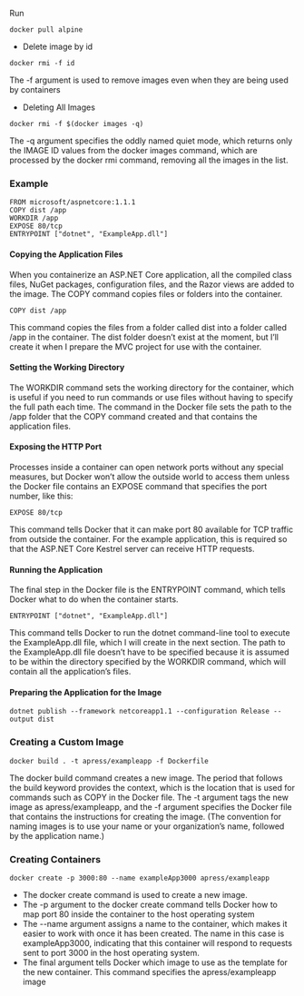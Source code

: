 Run

```
docker pull alpine
```

- Delete image by id

```
docker rmi -f id
```

The -f argument is used to remove images even when they are being
used by containers

- Deleting All Images

```
docker rmi -f $(docker images -q)
```

The -q argument specifies the oddly named quiet mode, which returns only the IMAGE ID values from
the docker images command, which are processed by the docker rmi command, removing all the images
in the list.

### Example

```
FROM microsoft/aspnetcore:1.1.1
COPY dist /app
WORKDIR /app
EXPOSE 80/tcp
ENTRYPOINT ["dotnet", "ExampleApp.dll"]
```

#### Copying the Application Files

When you containerize an ASP.NET Core application, all the compiled class files, NuGet packages,
configuration files, and the Razor views are added to the image. The COPY command copies files or folders
into the container.

```
COPY dist /app
```

This command copies the files from a folder called dist into a folder called /app in the container. The
dist folder doesn’t exist at the moment, but I’ll create it when I prepare the MVC project for use with the
container.

#### Setting the Working Directory

The WORKDIR command sets the working directory for the container, which is useful if you need to run
commands or use files without having to specify the full path each time. The command in the Docker file
sets the path to the /app folder that the COPY command created and that contains the application files.

#### Exposing the HTTP Port

Processes inside a container can open network ports without any special measures, but Docker won’t allow
the outside world to access them unless the Docker file contains an EXPOSE command that specifies the port
number, like this:

```
EXPOSE 80/tcp
```

This command tells Docker that it can make port 80 available for TCP traffic from outside the container.
For the example application, this is required so that the ASP.NET Core Kestrel server can receive HTTP
requests.

#### Running the Application

The final step in the Docker file is the ENTRYPOINT command, which tells Docker what to do when the
container starts.

```
ENTRYPOINT ["dotnet", "ExampleApp.dll"]
```

This command tells Docker to run the dotnet command-line tool to execute the ExampleApp.dll file,
which I will create in the next section. The path to the ExampleApp.dll file doesn’t have to be specified
because it is assumed to be within the directory specified by the WORKDIR command, which will contain all
the application’s files.

#### Preparing the Application for the Image

```
dotnet publish --framework netcoreapp1.1 --configuration Release --output dist
```

### Creating a Custom Image

```
docker build . -t apress/exampleapp -f Dockerfile
```

The docker build command creates a new image. The period that follows the build keyword provides
the context, which is the location that is used for commands such as COPY in the Docker file. The -t argument
tags the new image as apress/exampleapp, and the -f argument specifies the Docker file that contains
the instructions for creating the image. (The convention for naming images is to use your name or your
organization’s name, followed by the application name.)

### Creating Containers

```
docker create -p 3000:80 --name exampleApp3000 apress/exampleapp
```

- The docker create command is used to create a new image.
- The -p argument to the docker create command tells Docker how to map port 80 inside the container
  to the host operating system
- The --name argument assigns a name to the container, which makes it easier to work with once it
  has been created. The name in this case is exampleApp3000, indicating that this container will respond to
  requests sent to port 3000 in the host operating system.
- The final argument tells Docker which image to use as the template for the new container. This
  command specifies the apress/exampleapp image
